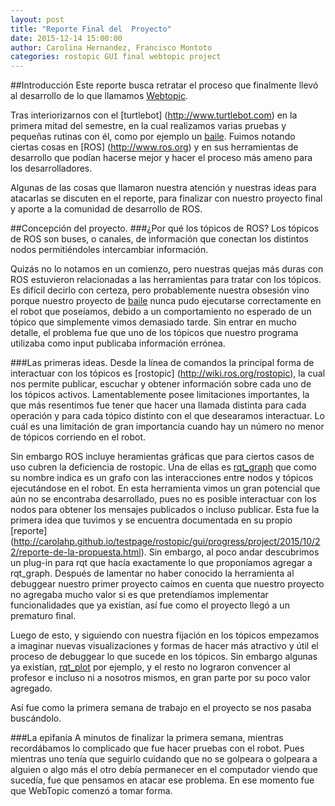 ```yaml
---
layout: post
title: "Reporte Final del  Proyecto"
date: 2015-12-14 15:00:00
author: Carolina Hernandez, Francisco Montoto
categories: rostopic GUI final webtopic project
---
```


##Introducción
Este reporte busca retratar el proceso que finalmente llevó al desarrollo de lo que llamamos [Webtopic](https://github.com/carolahp/rostopic-gui).

Tras interiorizarnos con el [turtlebot] (http://www.turtlebot.com) en la primera mitad del semestre, en la cual realizamos varias pruebas y pequeñas rutinas con él, como por ejemplo un [baile](http://carolahp.github.io/testpage/turtlebot/baile/python/script/2015/10/01/el-baile-de-la-tortuga.html). Fuimos notando ciertas cosas en [ROS] (http://www.ros.org) y en sus herramientas de desarrollo que podían hacerse mejor y hacer el proceso más ameno para los desarrolladores.

Algunas de las cosas que llamaron nuestra atención y nuestras ideas para atacarlas se discuten en el reporte, para finalizar con nuestro proyecto final y aporte a la comunidad de desarrollo de ROS.

##Concepción del proyecto.
###¿Por qué los tópicos de ROS?
Los tópicos de ROS son buses, o canales, de información que conectan los distintos nodos permitiéndoles intercambiar información.

Quizás no lo notamos en un comienzo, pero nuestras quejas más duras con ROS estuvieron relacionadas a las herramientas para tratar con los tópicos. Es difícil decirlo con certeza, pero probablemente nuestra obsesión vino porque nuestro proyecto de [baile](http://carolahp.github.io/testpage/turtlebot/baile/python/script/2015/10/01/el-baile-de-la-tortuga.html) nunca pudo ejecutarse correctamente en el robot que poseíamos, debido a un comportamiento no esperado de un tópico que simplemente vimos demasiado tarde. Sin entrar en mucho detalle, el problema fue que uno de los tópicos que nuestro programa utilizaba como input publicaba información errónea.

###Las primeras ideas.
Desde la línea de comandos la principal forma de interactuar con los tópicos es [rostopic] (http://wiki.ros.org/rostopic), la cual nos permite publicar, escuchar y obtener información sobre cada uno de los tópicos activos. Lamentablemente posee limitaciones importantes, la que más resentimos fue tener que hacer una llamada distinta para cada operación y para cada tópico distinto con el que desearamos interactuar. Lo cuál es una limitación de gran importancia cuando hay un número no menor de tópicos corriendo en el robot.

Sin embargo ROS incluye heramientas gráficas que para ciertos casos de uso cubren la deficiencia de rostopic. Una de ellas es [rqt_graph](http://wiki.ros.org/rqt_graph) que como su nombre indica es un grafo con las interacciones entre nodos y tópicos ejecutándose en el robot. En esta herramienta vimos un gran potencial que aún no se encontraba desarrollado, pues no es posible interactuar con los nodos para obtener los mensajes publicados o incluso publicar. Esta fue la primera idea que tuvimos y se encuentra documentada en su propio [reporte] (http://carolahp.github.io/testpage/rostopic/gui/progress/project/2015/10/22/reporte-de-la-propuesta.html). Sin embargo, al poco andar descubrimos un plug-in para rqt que hacía exactamente lo que proponíamos agregar a rqt_graph. Después de lamentar no haber conocido la herramienta al debuggear nuestro primer proyecto caímos en cuenta que nuestro proyecto no agregaba mucho valor si es que pretendíamos implementar funcionalidades que ya existían, así fue como el proyecto llegó a un prematuro final.

Luego de esto, y siguiendo con nuestra fijación en los tópicos empezamos a imaginar nuevas visualizaciones y formas de hacer más atractivo y útil el proceso de debuggear lo que sucede en los tópicos. Sin embargo algunas ya existían, [rqt_plot](http://wiki.ros.org/rqt_plot) por ejemplo, y el resto no lograron convencer al profesor e incluso ni a nosotros mismos, en gran parte por su poco valor agregado.

Así fue como la primera semana de trabajo en el proyecto se nos pasaba buscándolo.

###La epifanía
A minutos de finalizar la primera semana, mientras recordábamos lo complicado que fue hacer pruebas con el robot. Pues mientras uno tenía que seguirlo cuidando que no se golpeara o golpeara a alguien o algo más el otro debía permanecer en el computador viendo que sucedía, fue que pensamos en atacar ese problema. En ese momento fue que WebTopic comenzó a tomar forma.
